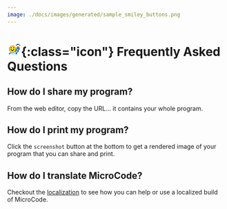 ```yaml
---
image: ./docs/images/generated/sample_smiley_buttons.png
---
```


# ![emoji hello](./images/generated/icon_M19hello.png){:class="icon"} Frequently Asked Questions

## How do I share my program?

From the web editor, copy the URL... it contains your whole program.

## How do I print my program?

Click the `screenshot` button at the bottom to get a rendered image of your program that you can share and print.

## How do I translate MicroCode?

Checkout the [localization](./localization) to see how you can help or use a localized build of MicroCode.
